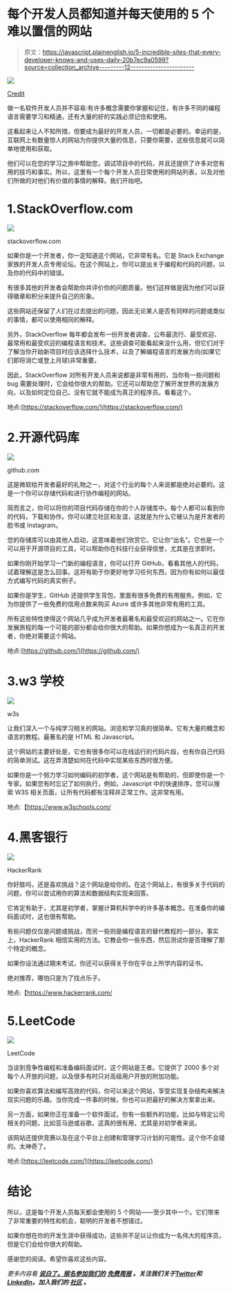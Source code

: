 # 每个开发人员都知道并每天使用的 5 个难以置信的网站

> 原文：<https://javascript.plainenglish.io/5-incredible-sites-that-every-developer-knows-and-uses-daily-20b7ec9a0599?source=collection_archive---------12----------------------->

![](img/dc55d69842f08d118c70a801f41dec40.png)

[Credit](https://unsplash.com/@euwars)

做一名软件开发人员并不容易:有许多概念需要你掌握和记住，有许多不同的编程语言需要学习和精通，还有大量的好的实践必须记住和使用。

这看起来让人不知所措，但要成为最好的开发人员，一切都是必要的。幸运的是，互联网上有数量惊人的网站为你提供大量的信息，只要你需要，这些信息就可以简单地使用和获取。

他们可以在您的学习之旅中帮助您，调试项目中的代码，并且还提供了许多对您有用的技巧和事实。所以，这里有一个每个开发人员日常使用的网站列表，以及对他们所做的对他们有价值的事情的解释。我们开始吧。

# 1.StackOverflow.com

![](img/76d8d9c13279304d6ca03a94262dd5ba.png)

stackoverflow.com

如果你是一个开发者，你一定知道这个网站，它非常有名。它是 Stack Exchange 家族的开发人员专用论坛。在这个网站上，你可以提出关于编程和代码的问题，以及你的代码中的错误。

有很多其他的开发者会帮助你并评价你的问题质量。他们这样做是因为他们可以获得徽章和积分来提升自己的形象。

这些网站还保留了人们在过去提出的问题，因此无论某人是否有同样的问题或类似的事情，都可以使用相同的解释。

另外，StackOverflow 每年都会发布一份开发者调查，公布最流行、最受欢迎、最常用和最受欢迎的编程语言和技术。这些调查可能看起来没什么用，但它们对于了解当你开始新项目时应该选择什么技术，以及了解编程语言的发展方向(如果它们即将消亡或登上月球)非常重要。

因此，StackOverflow 对所有开发人员来说都是非常有用的，当你有一些问题和 bug 需要处理时，它会给你很大的帮助。它还可以帮助您了解开发世界的发展方向，以及如何定位自己。没有它就不能成为真正的程序员。看看这个。

地点:[https://stackoverflow.com/](https://stackoverflow.com/)

# 2.开源代码库

![](img/db1de7f6e1c8c2c180a21bcf97be3a5b.png)

github.com

这是微软给开发者最好的礼物之一，对这个行业的每个人来说都是绝对必要的。这是一个你可以存储代码和进行协作编程的网站。

简而言之，你可以将你的项目代码存储在你的个人存储库中。每个人都可以看到你的代码，下载和协作。你可以建立社区和友谊，这就是为什么它被认为是开发者的脸书或 Instagram。

您的存储库可以由其他人启动，这意味着他们欣赏它。它让你“出名”。它也是一个可以用于开源项目的工具，可以帮助你在科技行业获得信誉，尤其是在求职时。

如果你刚开始学习一门新的编程语言，你可以打开 GitHub，看看其他人的代码，试着理解这是怎么回事。这将有助于你更好地学习任何东西，因为你有如何以最佳方式编写代码的真实例子。

如果你是学生，GitHub 还提供学生背包，里面有很多免费的有用服务。例如，它为你提供了一些免费的信用点数来购买 Azure 或许多其他非常有用的工具。

所有这些特性使得这个网站几乎成为开发者最著名和最受欢迎的网站之一。它在你发展旅程的每一个可能的部分都会给你很大的帮助。如果你想成为一名真正的开发者，你绝对需要这个网站。

地点:[https://github.com/](https://github.com/)

# 3.w3 学校

![](img/ab1d9c3fb8ffa39454e4038b08ea0901.png)

w3s

让我们深入一个与纯学习相关的网站。浏览和学习真的很简单。它有大量的概念和语言的教程。最著名的是 HTML 和 Javascript。

这个网站的主要好处是，它也有很多你可以在线运行的代码片段，也有你自己代码的简单测试。这在弄清楚如何在代码中实现某些东西时很方便。

如果你是一个努力学习如何编码的初学者，这个网站是有帮助的，但即使你是一个专家。如果您有时忘记了如何执行，例如，Javascript 中的快速排序，您可以搜索 W3S 相关页面，让所有代码都有注释并正常工作。这非常有用。

地点:【https://www.w3schools.com/ 

# 4.黑客银行

![](img/e4b616e50198d46abb14b9171affc64d.png)

HackerRank

你好胜吗，还是喜欢挑战？这个网站是给你的。在这个网站上，有很多关于代码的问题，你可以尝试用你的算法和数据结构实现来回答。

它肯定有助于，尤其是初学者，掌握计算机科学中的许多基本概念。在准备你的编码面试时，这也很有帮助。

有些问题仅仅是问题或挑战，而另一些则是编程语言的替代教程的一部分。事实上，HackerRank 相信实用的方法。它教会你一些东西，然后测试你是否理解了那个特定的概念。

如果你设法通过期末考试，你还可以获得关于你在平台上所学内容的证书。

绝对推荐，哪怕只是为了找点乐子。

地点:【https://www.hackerrank.com/ 

# 5.LeetCode

![](img/e8dda9f99d7b26610bef82d93dba5729.png)

LeetCode

当谈到竞争性编程和准备编码面试时，这个网站是王者。它提供了 2000 多个对每个人开放的问题，以及很多有时只对高级用户开放的附加功能。

如果你喜欢算法和编写高效的代码，你可以来这个网站，享受实现复杂结构来解决现实问题的乐趣。当你完成一件事的时候，你也可以把最好的解决方案拿出来。

另一方面，如果你正在准备一个软件面试，你有一些额外的功能，比如与特定公司相关的问题，比如亚马逊或谷歌。这真的很有用，尤其是对初学者来说。

该网站还提供竞赛以及在这个平台上创建和管理学习计划的可能性。这个你不会错的。太神奇了。

地点:[https://leetcode.com/](https://leetcode.com/)

# 结论

所以，这是每个开发人员每天都会使用的 5 个网站——至少其中一个。它们带来了非常重要的特性和机会，聪明的开发者不想错过。

如果你想在你的开发生涯中获得成功，这些并不足以让你成为一名伟大的程序员，但是它们会给你很大的帮助。

感谢您的阅读。希望你喜欢这些内容。

*更多内容看* [***说白了。报名参加我们的***](https://plainenglish.io/) **[***免费周报***](http://newsletter.plainenglish.io/) *。关注我们关于*[***Twitter***](https://twitter.com/inPlainEngHQ)*和*[***LinkedIn***](https://www.linkedin.com/company/inplainenglish/)*。加入我们的* [***社区***](https://discord.gg/GtDtUAvyhW) *。***